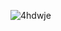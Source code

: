 
![4hdwje](https://user-images.githubusercontent.com/63305945/95090358-cdfbcf80-0742-11eb-9885-be91c8bba0a6.gif)
